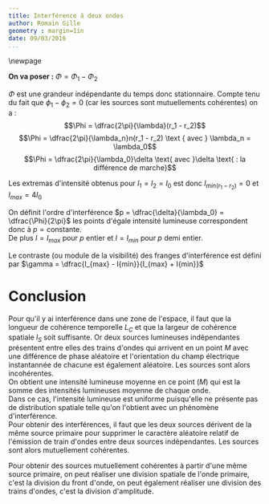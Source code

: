 ```yaml
---
title: Interférence à deux ondes
author: Romain Gille
geometry : margin=1in
date: 09/03/2016
...
```


\newpage

**On va poser :** $\Phi = \Phi_1 - \Phi_2$

$\Phi$ est une grandeur indépendante du temps donc stationnaire. Compte tenu du
fait que $\phi_1 - \phi_2 = 0$ (car les sources sont mutuellements cohérentes)
on a : 
$$\Phi = \dfrac{2\pi}{\lambda}(r_1 - r_2)$$
$$\Phi = \dfrac{2\pi}{\lambda_n}n(r_1 - r_2) \text { avec } \lambda_n = \lambda_0$$
$$\Phi = \dfrac{2\pi}{\lambda_0}\delta \text{ avec }\delta \text{ : la différence de marche}$$

Les extremas d'intensité obtenus pour $I_1 = I_2 = I_0$ est donc $I_{min(r_1 - r_2)} = 0$ 
et $I_{max} = 4 I_0$

On définit l'ordre d'interférence 
$p = \dfrac{\delta}{\lambda_0} = \dfrac{\Phi}{2\pi}$ les points d'égale 
intensité lumineuse correspondent donc à $p = \text{constante}$.  
De plus $I = I_{max}$ pour $p$ entier et $I = I_{min}$ pour $p$ demi entier.

Le contraste (ou module de la visibilité) des franges d'interférence est défini
par $\gamma = \dfrac{I_{max} - I{min}}{I_{max} + I{min}}$

# Conclusion

Pour qu'il y ai interférence dans une zone de l'espace, il faut que la longueur
de cohérence temporelle $L_C$ et que la largeur de cohérence spatiale $l_S$
soit suffisante. Or deux sources lumineuses indépendantes présentent entre
elles des trains d'ondes qui arrivent en un point $M$ avec une différence de
phase aléatoire et l'orientation du champ électrique instantannée de chacune
est également aléatoire. Les sources sont alors incohérentes.  
On obtient une intensité lumineuse moyenne en ce point ($M$) qui est la somme 
des intensités lumineuses moyenne de chaque onde.  
Dans ce cas, l'intensité lumineuse est uniforme puisqu'elle ne présente pas de
distribution spatiale telle qu'on l'obtient avec un phénomène d'interférence.  
Pour obtenir des interférences, il faut que les deux sources dérivent de la
même source primaire pour supprimer le caractère aléatoire relatif de
l'émission de train d'ondes entre deux sources indépendantes. Les sources sont
alors mutuellement cohérentes.

Pour obtenir des sources mutuellement cohérentes à partir d'une même source
primaire, on peut réaliser une division spatiale de l'onde primaire, c'est la
division du front d'onde, on peut également réaliser une division des trains
d'ondes, c'est la division d'amplitude.
